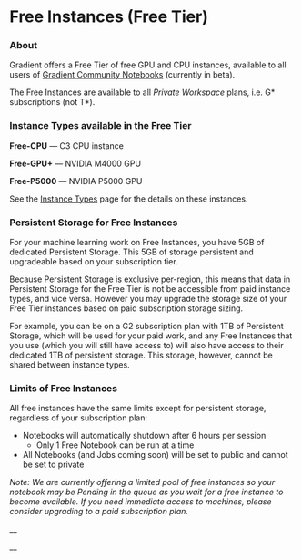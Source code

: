 # Free Instances \(Free Tier\)

### About

Gradient offers a Free Tier of free GPU and CPU instances, available to all users of [Gradient Community Notebooks](../notebooks/public-notebooks.md) \(currently in beta\).

The Free Instances are available to all _Private Workspace_ plans, i.e. G\* subscriptions \(not T\*\). 

### Instance Types available in the Free Tier

**Free-CPU** — C3 CPU instance

**Free-GPU+** — NVIDIA M4000 GPU

**Free-P5000** — NVIDIA P5000 GPU

See the [Instance Types](instance-types.md) page for the details on these instances.

### Persistent Storage for Free Instances

For your machine learning work on Free Instances, you have 5GB of dedicated Persistent Storage. This 5GB of storage persistent and upgradeable based on your subscription tier.

Because Persistent Storage is exclusive per-region, this means that data in Persistent Storage for the Free Tier is not be accessible from paid instance types, and vice versa. However you may upgrade the storage size of your Free Tier instances based on paid subscription storage sizing.

For example, you can be on a G2 subscription plan with 1TB of Persistent Storage, which will be used for your paid work, and any Free Instances that you use \(which you will still have access to\) will also have access to their dedicated 1TB of persistent storage.  This storage, however, cannot be shared between instance types.

### Limits of Free Instances

All free instances have the same limits except for persistent storage, regardless of your subscription plan:

* Notebooks will automatically shutdown after 6 hours per session
  * Only 1 Free Notebook can be run at a time 
* All Notebooks \(and Jobs coming soon\) will be set to public and cannot be set to private

_Note: We are currently offering a limited pool of free instances so your notebook may be Pending in the queue as you wait for a free instance to become available. If you need immediate access to machines, please consider upgrading to a paid subscription plan._

\_\_

\_\_

